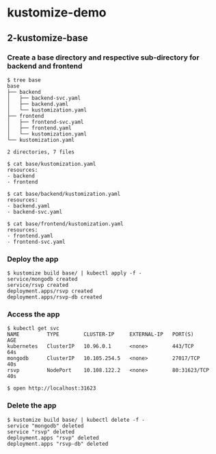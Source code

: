 # kustomize-demo

## 2-kustomize-base

### Create a base directory and respective sub-directory for backend and frontend

```
$ tree base
base
├── backend
│   ├── backend-svc.yaml
│   ├── backend.yaml
│   └── kustomization.yaml
├── frontend
│   ├── frontend-svc.yaml
│   ├── frontend.yaml
│   └── kustomization.yaml
└── kustomization.yaml

2 directories, 7 files
```

```
$ cat base/kustomization.yaml
resources:
- backend
- frontend
```
```
$ cat base/backend/kustomization.yaml
resources:
- backend.yaml
- backend-svc.yaml
```
```
$ cat base/frontend/kustomization.yaml
resources:
- frontend.yaml
- frontend-svc.yaml
```

### Deploy the app

```
$ kustomize build base/ | kubectl apply -f -
service/mongodb created
service/rsvp created
deployment.apps/rsvp created
deployment.apps/rsvp-db created
```

### Access the app
```
$ kubectl get svc
NAME         TYPE        CLUSTER-IP     EXTERNAL-IP   PORT(S)        AGE
kubernetes   ClusterIP   10.96.0.1      <none>        443/TCP        64s
mongodb      ClusterIP   10.105.254.5   <none>        27017/TCP      40s
rsvp         NodePort    10.108.122.2   <none>        80:31623/TCP   40s
```
```
$ open http://localhost:31623
```

### Delete the app
```
$ kustomize build base/ | kubectl delete -f -
service "mongodb" deleted
service "rsvp" deleted
deployment.apps "rsvp" deleted
deployment.apps "rsvp-db" deleted
```
